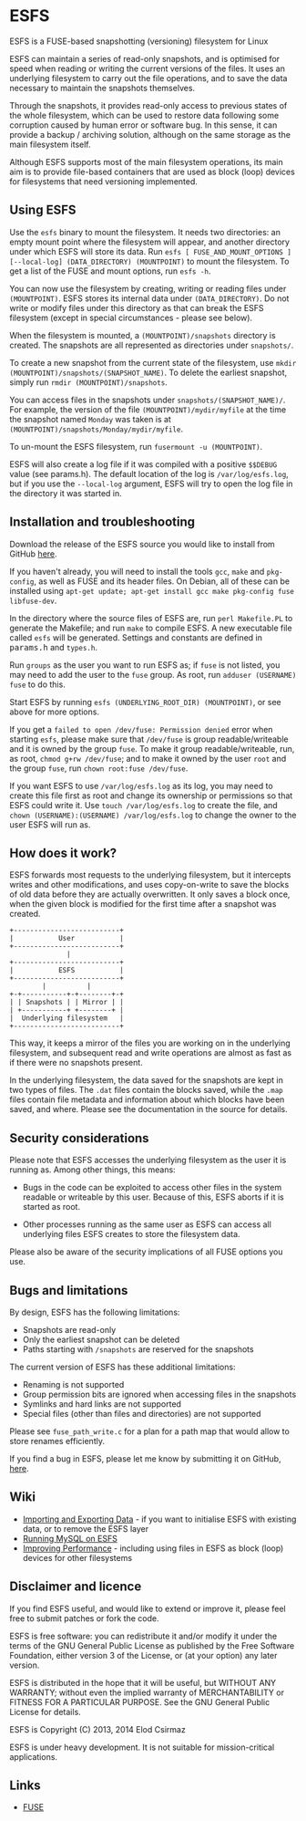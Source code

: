# ESFS

ESFS is a FUSE-based snapshotting (versioning) filesystem for Linux

ESFS can maintain a series of read-only snapshots, and is optimised for speed
when reading or writing the current versions of the files.
It uses an underlying filesystem to carry out the file operations,
and to save the data necessary to maintain the snapshots themselves.

Through the snapshots, it provides read-only access to previous states
of the whole filesystem, which can be used to restore data following
some corruption caused by human error or software bug.
In this sense, it can provide a backup / archiving solution,
although on the same storage as
the main filesystem itself.

Although ESFS supports most of the main filesystem operations,
its main aim is to provide file-based containers
that are used as block (loop) devices for filesystems that need
versioning implemented.

## Using ESFS

Use the `esfs` binary to mount
the filesystem. It needs two directories:
an empty mount point where the filesystem will appear,
and another directory under which ESFS will store its data.
Run `esfs [ FUSE_AND_MOUNT_OPTIONS ] [--local-log] (DATA_DIRECTORY) (MOUNTPOINT)`
to mount the filesystem.
To get a list of the FUSE and mount options, run
`esfs -h`.

You can now use the filesystem by creating, writing or reading files under `(MOUNTPOINT)`.
ESFS stores its internal data under `(DATA_DIRECTORY)`. Do not write or modify files under
this directory
as that can break the ESFS filesystem
(except in special circumstances - please see below).

When the filesystem is mounted, a `(MOUNTPOINT)/snapshots` directory
is created. The snapshots are all represented as
directories under `snapshots/`.

To create a new snapshot from the current state of the
filesystem, use `mkdir (MOUNTPOINT)/snapshots/(SNAPSHOT_NAME)`.
To delete the earliest snapshot, simply run `rmdir (MOUNTPOINT)/snapshots`.

You can access files in the snapshots under `snapshots/(SNAPSHOT_NAME)/`.
For example, the version of the file `(MOUNTPOINT)/mydir/myfile` at the time
the snapshot named `Monday` was taken is at
`(MOUNTPOINT)/snapshots/Monday/mydir/myfile`.

To un-mount the ESFS filesystem, run
`fusermount -u (MOUNTPOINT)`.

ESFS will also create a log file if it was compiled with a positive `$$DEBUG` value
(see params.h).
The default location of the log is `/var/log/esfs.log`,
but if you use the `--local-log` argument,
ESFS will try to open the log file in the directory it was started in.

## Installation and troubleshooting

Download the release of the ESFS source you would like to install from
GitHub
[here](https://github.com/csirmaz/ESFS/releases).

If you haven't already, you will need to install the tools
`gcc`, `make` and `pkg-config`, as well as FUSE and its header files.
On Debian, all of these can be installed using
`apt-get update; apt-get install gcc make pkg-config fuse libfuse-dev`.

In the directory where the source files of ESFS are,
run `perl Makefile.PL` to generate the Makefile;
and run `make` to compile ESFS. A new executable file
called `esfs` will be generated.
Settings and constants are defined in <tt>params.h</tt> and
`types.h`.

Run `groups` as the user you want to run ESFS as;
if `fuse` is not listed, you may need
to add the user to the `fuse` group. As root, run `adduser (USERNAME) fuse`
to do this.

Start ESFS by running `esfs (UNDERLYING_ROOT_DIR) (MOUNTPOINT)`,
or see above for more options.

If you get a `failed to open /dev/fuse: Permission denied` error
when starting `esfs`, please make sure that `/dev/fuse`
is group readable/writeable and it is owned by the group `fuse`.
To make it group readable/writeable, run, as root, `chmod g+rw /dev/fuse`;
and to make it owned by the user `root` and the group `fuse`, run `chown root:fuse /dev/fuse`.

If you want ESFS to use `/var/log/esfs.log` as its log,
you may need to create this file first as root and change its ownership or permissions so that ESFS could write it.
Use `touch /var/log/esfs.log` to create the file, and
`chown (USERNAME):(USERNAME) /var/log/esfs.log` to change the owner to the user
ESFS will run as.

## How does it work?

ESFS forwards most requests to the underlying filesystem,
but it intercepts writes and other modifications,
and uses copy-on-write to save the blocks of old data
before they are actually overwritten.
It only saves a block once, when the given block is modified
for the first time after a snapshot was created.

    +--------------------------+
    |           User           |
    +--------------------------+
                  |
    +--------------------------+
    |           ESFS           |
    +--------------------------+
            |          |
    +-+-----------+-+--------+-+
    | | Snapshots | | Mirror | |
    | +-----------+ +--------+ |
    |  Underlying filesystem   |
    +--------------------------+

This way, it keeps a mirror of the files you are working on
in the underlying filesystem, and subsequent read and
write operations are almost as fast as if there were
no snapshots present.

In the underlying filesystem, the data saved for the snapshots
are kept in two types of files. The `.dat` files contain the blocks
saved, while the `.map` files contain file metadata and information
about which blocks have been saved, and where.
Please see the documentation in the source for details.

## Security considerations

Please note that ESFS accesses the underlying filesystem
as the user it is running as. Among other things, this means:

* Bugs in the code can be exploited to access other files
in the system readable or writeable by this user. Because of this,
ESFS aborts if it is started as root.

* Other processes running as the same user as ESFS can access
all underlying files ESFS creates to store the filesystem data.

Please also be aware of the security implications of all FUSE options you use.

## Bugs and limitations

By design, ESFS has the following limitations:

* Snapshots are read-only
* Only the earliest snapshot can be deleted
* Paths starting with `/snapshots` are reserved for the snapshots

The current version of ESFS has these additional limitations:

* Renaming is not supported
* Group permission bits are ignored when accessing files in the snapshots
* Symlinks and hard links are not supported
* Special files (other than files and directories) are not supported

Please see `fuse_path_write.c` for a plan for a path map
that would allow to store renames efficiently.

If you find a bug in ESFS, please let me know by submitting it on GitHub,
[here](https://github.com/csirmaz/ESFS/issues).

## Wiki

* [Importing and Exporting Data](https://github.com/csirmaz/ESFS/wiki/Importing-and-Exporting-Data) - if you want to initialise ESFS with existing data, or to remove the ESFS layer
* [Running MySQL on ESFS](https://github.com/csirmaz/ESFS/wiki/Running-MySQL-on-ESFS)
* [Improving Performance](https://github.com/csirmaz/ESFS/wiki/Improving-Performance) - including using files in ESFS as block (loop) devices for other filesystems

## Disclaimer and licence

If you find ESFS useful, and would like to extend or improve it,
please feel free to submit patches or fork the code.

ESFS is free software: you can redistribute it and/or modify it under the
  terms of the GNU General Public License as published by the Free Software
  Foundation, either version 3 of the License, or (at your option) any later
  version.

ESFS is distributed in the hope that it will be useful, but WITHOUT ANY
  WARRANTY; without even the implied warranty of MERCHANTABILITY or FITNESS
  FOR A PARTICULAR PURPOSE.  See the GNU General Public License for
  details.

ESFS is Copyright (C) 2013, 2014 Elod Csirmaz

ESFS is under heavy development. It is not suitable for mission-critical
applications.

## Links

* [FUSE](http://fuse.sourceforge.net/)


